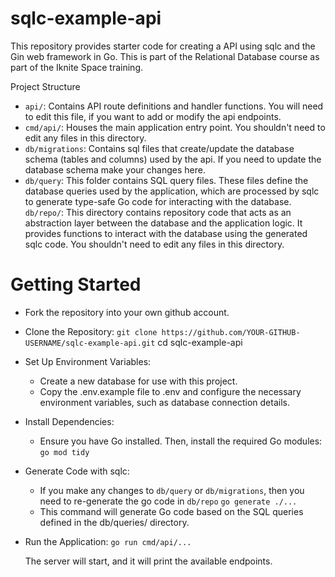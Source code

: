 # sqlc-example-api

This repository provides starter code for creating a API using sqlc and the Gin web framework in Go. This is part of the Relational Database course as part of the Iknite Space training.


Project Structure

* `api/`: Contains API route definitions and handler functions. You will need to edit this file, if you want to add or modify the api endpoints.
* `cmd/api/`: Houses the main application entry point. You shouldn't need to edit any files in this directory.
* `db/migrations`: Contains sql files that create/update the database schema (tables and columns) used by the api. If you need to update the database schema make your changes here.
* `db/query`: This folder contains SQL query files. These files define the database queries used by the application, which are processed by sqlc to generate type-safe Go code for interacting with the database.
`db/repo/`: This directory contains repository code that acts as an abstraction layer between the database and the application logic. It provides functions to interact with the database using the generated sqlc code. You shouldn't need to edit any files in this directory.

# Getting Started
* Fork the repository into your own github account.
* Clone the Repository:
`git clone https://github.com/YOUR-GITHUB-USERNAME/sqlc-example-api.git`
cd sqlc-example-api
* Set Up Environment Variables:
    * Create a new database for use with this project.
    * Copy the .env.example file to .env and configure the necessary environment variables, such as database connection details.
* Install Dependencies:
    * Ensure you have Go installed. Then, install the required Go modules:
    `go mod tidy`
* Generate Code with sqlc:
    * If you make any changes to `db/query` or `db/migrations`, then you need to re-generate the go code in `db/repo`
            `go generate ./...`
    * This command will generate Go code based on the SQL queries defined in the db/queries/ directory.
* Run the Application:
    `go run cmd/api/...`

    The server will start, and it will print the available endpoints.
